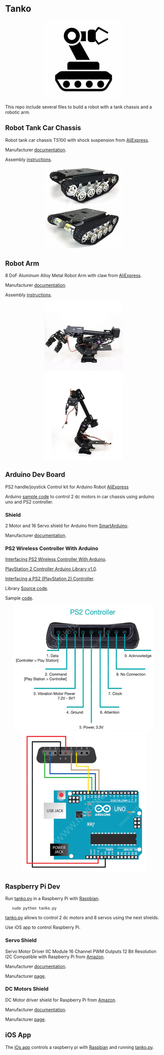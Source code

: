 # Tanko

<div align="center">
<img src="iOS/TankoControl/Assets.xcassets/AppIcon.appiconset/1024.png" width="50%" height="50%">
</div>

This repo include several files to build a robot with a tank chassis and a robotic arm.

## Robot Tank Car Chassis

Robot tank car chassis TS100 with shock suspension from [AliExpress](https://www.aliexpress.com/item/32773168343.html?spm=a2g0s.9042311.0.0.1f7d4c4dAjd3yt).

Manufacturer [documentation](https://github.com/SmartArduino/SZDOITWiKi/wiki/Robot-car-Preface).

Assembly [instructions](ts100/Installation_TS100.pdf).

<div align="center">
<img src="ts100/ts100_front.jpg" width="50%" height="50%">
</div>

<div align="center">
<img src="ts100/ts100_back.jpg" width="50%" height="50%">
</div>

## Robot Arm

8 DoF Aluminum Alloy Metal Robot Arm with claw from [AliExpress](https://www.aliexpress.com/item/32778931184.html?spm=a2g0s.9042311.0.0.1f7d4c4dAjd3yt).

Manufacturer [documentation](https://github.com/SmartArduino/SZDOITWiKi/wiki/Robotics-Robot-Arm).

Assembly [instructions](arm/大臂中英文组装说明S8.pdf).

<div align="center">
<img src="arm/arm_01.jpg" width="50%" height="50%">
</div>

<div align="center">
<img src="arm/arm_02.jpg" width="50%" height="50%">
</div>

## Arduino Dev Board

PS2 handle/joystick Control kit for Arduino Robot [AliExpress](https://www.aliexpress.com/item/32820503728.html?spm=a2g0s.9042311.0.0.1f7d4c4dAjd3yt)

Arduino [sample code](arduino) to control 2 dc motors in car chassis using arduino uno and PS2 controller.

### Shield

2 Motor and 16 Servo shield for Arduino from [SmartArduino](http://www.smartarduino.com/view.php?id=94895).

Manufacturer [documentation](shields/2_Motor_and_16_Servo_Shield.pdf).

### PS2 Wireless Controller With Arduino

[Interfacing PS2 Wireless Controller With Arduino](http://www.rhydolabz.com/wiki/?p=12663).

[PlayStation 2 Controller Arduino Library v1.0](http://www.billporter.info/2010/06/05/playstation-2-controller-arduino-library-v1-0/).

[Interfacing a PS2 (PlayStation 2) Controller](https://store.curiousinventor.com/guides/PS2).

Library [Source code](https://github.com/madsci1016/Arduino-PS2X).

Sample [code](arduino/Servo_PS2).

<div align="center">
<img src="arduino/PS2/PS2_Controller_pins.jpg" width="450" height="400">
</div>

<div align="center">
<img src="arduino/PS2/PS2_Controller_Connections.jpeg" width="400" height="450">
</div>

## Raspberry Pi Dev

Run [tanko.py](raspberry/tanko) in a Raspberry Pi with [Raspbian](https://www.raspberrypi.org/downloads/raspbian/).

```
   sudo python tanko.py
```

[tanko.py](raspberry/tanko) allows to control 2 dc motors and 8 servos using the next shields.

Use iOS app to control Raspberry Pi.

### Servo Shield

Servo Motor Driver IIC Module 16 Channel PWM Outputs 12 Bit Resolution I2C Compatible with Raspberry Pi from [Amazon](https://www.amazon.com/dp/B07H9ZTWNC/ref=cm_sw_em_r_mt_dp_U_Q3XVEbS2S8GW1).

Manufacturer [documentation](shields/Servo_Driver_HAT_User_Manual_EN.pdf).

Manufacturer [page](https://www.waveshare.com/wiki/Servo_Driver_HAT).

### DC Motors Shield

DC Motor driver shield for Raspberry Pi from [Amazon](https://www.amazon.com/dp/B01MQ2MZDV/ref=cm_sw_em_r_mt_dp_U_f2XVEbNSN6X2Z).

Manufacturer [documentation](shields/DC_motor_shield).

Manufacturer [page](https://github.com/sbcshop/MotorShield).

## iOS App

The [iOs app](iOS) controls a raspberry pi with [Raspbian](https://www.raspberrypi.org/downloads/raspbian/) and running [tanko.py](raspberry/tanko/).
